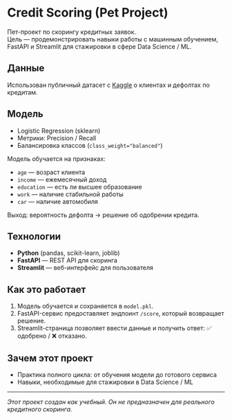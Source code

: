 # Credit Scoring (Pet Project)

Пет-проект по скорингу кредитных заявок.  
Цель — продемонстрировать навыки работы с машинным обучением, FastAPI и Streamlit для стажировки в сфере Data Science / ML.

## Данные

Использован публичный датасет с [Kaggle](https://www.kaggle.com/) о клиентах и дефолтах по кредитам.

## Модель

- Logistic Regression (sklearn)
- Метрики: Precision / Recall
- Балансировка классов (`class_weight="balanced"`)

Модель обучается на признаках:

- `age` — возраст клиента
- `income` — ежемесячный доход
- `education` — есть ли высшее образование
- `work` — наличие стабильной работы
- `car` — наличие автомобиля

Выход: вероятность дефолта → решение об одобрении кредита.

## Технологии

- **Python** (pandas, scikit-learn, joblib)
- **FastAPI** — REST API для скоринга
- **Streamlit** — веб-интерфейс для пользователя

## Как это работает

1. Модель обучается и сохраняется в `model.pkl`.
2. FastAPI-сервис предоставляет эндпоинт `/score`, который возвращает решение.
3. Streamlit-страница позволяет ввести данные и получить ответ: ✅ одобрено / ❌ отказано.

## Зачем этот проект

- Практика полного цикла: от обучения модели до готового сервиса
- Навыки, необходимые для стажировки в Data Science / ML

---

_Этот проект создан как учебный. Он не предназначен для реального кредитного скоринга._
